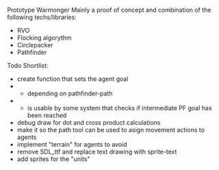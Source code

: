 Prototype Warmonger
Mainly a proof of concept and combination of the following techs/libraries:
- RVO
- Flocking algorythm
- Circlepacker
- Pathfinder

Todo Shortlist:
- create function that sets the agent goal
- - depending on pathfinder-path
- - is usable by some system that checks if intermediate PF goal has been reached
- debug draw for dot and cross product calculations
- make it so the path tool can be used to asign movement actions to agents
- implement "terrain" for agents to avoid
- remove SDL_ttf and replace text drawing with sprite-text
- add sprites for the "units"